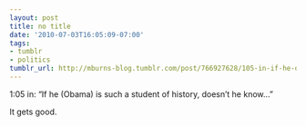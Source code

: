 ```yaml
---
layout: post
title: no title
date: '2010-07-03T16:05:09-07:00'
tags:
- tumblr
- politics
tumblr_url: http://mburns-blog.tumblr.com/post/766927628/105-in-if-he-obama-is-such-a-student-of
---
```


1:05 in: &ldquo;If he (Obama) is such a student of history, doesn&rsquo;t he know&hellip;&rdquo;

It gets good.

